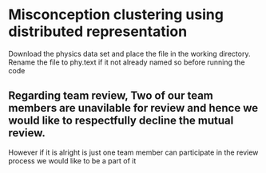 # Misconception clustering using distributed representation 

Download the physics data set and place the file in the working directory. Rename the file to phy.text if it not already named so before running the code

## Regarding team review, Two of our team members are unavilable for review and hence we would like to respectfully decline the mutual review.
 However if it is alright is just one team member can participate in the review process we would like to be a part of it
